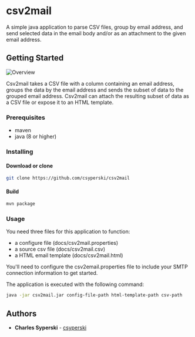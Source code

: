 # csv2mail
A simple java application to parse CSV files, group by email address, and send selected data in the email body and/or as an attachment to the given email address.

## Getting Started

![Overview](https://www.cwssoft.com/wp-content/uploads/2018/10/csv2mail.png)

Csv2mail takes a CSV file with a column containing an email address, groups the data by the email address and sends the subset of data to the grouped email address.  Csv2mail can attach the resulting subset of data as a CSV file or expose it to an HTML template.
  

### Prerequisites
* maven
* java (8 or higher)

### Installing

#### Download or clone

```bash
git clone https://github.com/csyperski/csv2mail 
```

#### Build
```bash
mvn package
``` 

### Usage

You need three files for this application to function:

* a configure file (docs/csv2mail.properties)
* a source csv file (docs/csv2mail.csv)
* a HTML email template (docs/csv2mail.html)

You'll need to configure the csv2email.properties file to include your SMTP connection information to get started.

The application is executed with the following command:

```bash
java -jar csv2mail.jar config-file-path html-template-path csv-path
```

## Authors

* **Charles Syperski** - [csyperski](https://github.com/csyperski)

